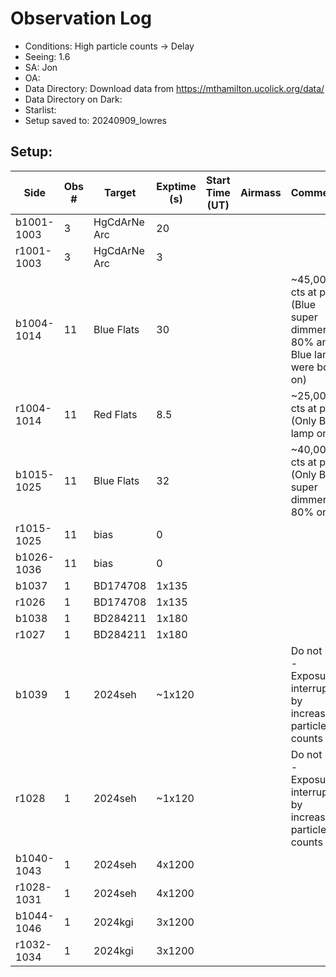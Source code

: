 # Observation Log

* Conditions: High particle counts -> Delay
* Seeing: 1.6 
* SA: Jon
* OA: 
* Data Directory: Download data from https://mthamilton.ucolick.org/data/
* Data Directory on Dark: 
* Starlist: 
* Setup saved to: 20240909_lowres

## Setup: 


| Side | Obs #     | Target    | Exptime (s) | Start Time (UT) | Airmass | Comments                                                   |
|------|-----------|-----------|-------------|-----------------|---------|------------------------------------------------------------|
|b1001-1003|3|HgCdArNe Arc      |20| |||
|r1001-1003|3|HgCdArNe Arc     |3| |||
|b1004-1014|11| Blue Flats |30| ||~45,000 cts at peak (Blue super dimmer at 80% and Blue lamp were both on)|
|r1004-1014|11| Red Flats  |8.5| ||~25,000 cts at peak (Only Blue lamp on)|
|b1015-1025|11| Blue Flats |32| ||~40,000 cts at peak (Only Blue super dimmer at 80% on)|
|r1015-1025|11|bias      |0| |||
|b1026-1036|11|bias      |0| |||
|b1037|1|BD174708      |1x135| |||
|r1026|1|BD174708      |1x135| |||
|b1038|1|BD284211      |1x180| |||
|r1027|1|BD284211      |1x180| |||
|b1039|1|2024seh      |~1x120| ||Do not use - Exposure interrupted by increasing particle counts|
|r1028|1|2024seh      |~1x120| ||Do not use - Exposure interrupted by increasing particle counts|
|b1040-1043|1|2024seh      |4x1200| |||
|r1028-1031|1|2024seh      |4x1200| |||
|b1044-1046|1|2024kgi      |3x1200| |||
|r1032-1034|1|2024kgi      |3x1200| |||





